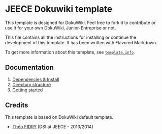 # JEECE Dokuwiki template

This template is designed for DokuWiki. Feel free to fork it to contribute or use it for your own DokuWiki, Junior-Entreprise or not.

This file contains all the instructions for installing or continue the development of this template. It has been written with Flavored Markdown.

To get more information about this template, see [`template.info`](template.info).

## Documentation

1. [Dependencies & Install](doc/dependencies-install.md)
2. [Directory structure](doc/directory-structure.md)
3. [Getting started](doc/getting-started.md)

## Credits

This template is based on DokuWiki default template.

* [Théo FIDRY](https://github.com/theofidry) (DSI at JEECE - 2013/2014)
